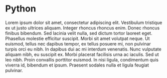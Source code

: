 # Python

Lorem ipsum dolor sit amet, consectetur adipiscing elit. Vestibulum tristique ex ut justo ultrices aliquam. Integer rhoncus rhoncus enim. Donec rhoncus finibus bibendum. Sed lacinia velit nulla, sed dictum tortor laoreet eget. Phasellus molestie efficitur suscipit. Morbi sit amet volutpat neque. Ut euismod, tellus nec dapibus tempor, ex tellus posuere mi, non pulvinar turpis orci eu nibh. In dapibus dui ac mi interdum venenatis. Nunc vulputate aliquam nibh, eu suscipit ex. Morbi placerat facilisis urna ac iaculis. Sed ut leo nibh. Proin convallis porttitor euismod. In nisi ligula, condimentum quis viverra id, bibendum et ipsum. Praesent sodales nulla et ligula feugiat pulvinar.